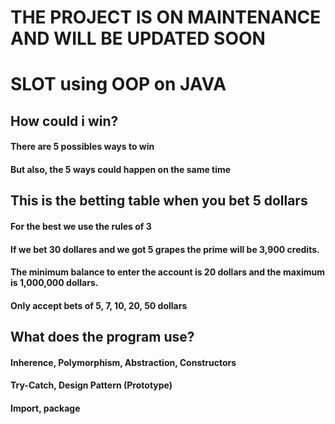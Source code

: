 # THE PROJECT IS ON MAINTENANCE AND WILL BE UPDATED SOON

# SLOT using OOP on JAVA
##

## How could i win?
#### There are 5 possibles ways to win

#### But also, the 5 ways could happen on the same time


## This is the betting table when you bet 5 dollars


#### For the best we use the rules of 3

#### If we bet 30 dollares and we got 5 grapes the prime will be 3,900 credits.

#### The minimum balance to enter the account is 20 dollars and the maximum is 1,000,000 dollars.

#### Only accept bets of 5, 7, 10, 20, 50 dollars


## What does the program use?
#### Inherence, Polymorphism, Abstraction, Constructors
#### Try-Catch, Design Pattern (Prototype)
#### Import, package